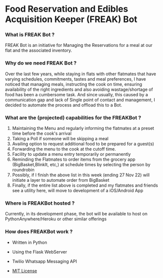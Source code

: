 
# Food Reservation and Edibles Acquisition Keeper (FREAK) Bot

### What is FREAK Bot ?
FREAK Bot is an initiative for Managing the Reservations for a meal at our flat and the associated inventory.

### Why do we need FREAK Bot ?
Over the last few years, while staying in flats with other flatmates that have varying schedules, commitments, tastes
and meal preferences, I have noticed that managing meals, instructing the cook on time, ensuring availability of the
right ingredients and also avoiding wastage/shortage of food has been a cumbersome task. And since usually, this
caused by a communication gap and lack of Single point of contact and management, I decided to automate the process
and offload this to a Bot.

### What are the (projected) capabilities for the FREAKBot ?
1. Maintaining the Menu and regularly informing the flatmates at a preset time before the cook's arrival
2. Taking a Poll if someone will be skipping a meal
3. Availing option to request additional food to be prepared for a guest(s)
4. Forwarding the menu to the cook at the cutoff time.
5. Facility to update a menu entry temporarily or permanently
6. Reminding the Flatmates to order items from the grocery app (BigBasket,BlinkIt, etc,) at schedule times by selecting the person by roundrobin
7. Possibly, if I finish the above list in this week (ending 27 Nov 22) will initiate a layer to automate order from BigBasket
8. Finally, if the entire list above is completed and my flatmates and friends see a utility here, will move to development of a iOS/Android App

### Where is FREAKBot hosted ?
Currently, in its development phase, the bot will be available to host on PythonAnywhere/Heroku or other similar offerings

### How does FREAKBot work ?
* Written in Python
* Using the Flask WebServer
* Twilio Whatsapp Messaging API

* [MIT License](LICENSE)
